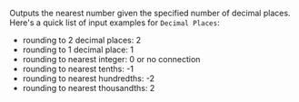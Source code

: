 Outputs the nearest number given the specified number of decimal places. Here's a quick list of input examples for `Decimal Places`:

- rounding to 2 decimal places: 2
- rounding to 1 decimal place: 1
- rounding to nearest integer: 0 or no connection
- rounding to nearest tenths: -1
- rounding to nearest hundredths: -2
- rounding to nearest thousandths: 2
